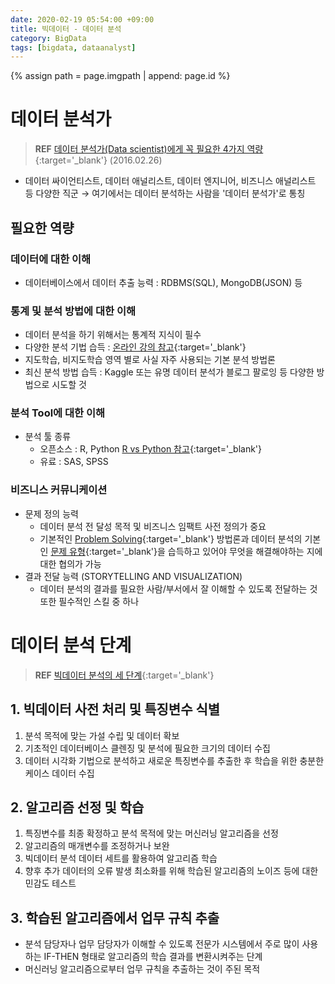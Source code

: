 ```yaml
---
date: 2020-02-19 05:54:00 +09:00
title: 빅데이터 - 데이터 분석
category: BigData
tags: [bigdata, dataanalyst]
---
```

{% assign path = page.imgpath | append: page.id %}

# 데이터 분석가
> **REF** [데이터 분석가(Data scientist)에게 꼭 필요한 4가지 역량](http://www.dodomira.com/2016/02/26/%eb%8d%b0%ec%9d%b4%ed%84%b0-%eb%b6%84%ec%84%9d%ea%b0%80%ec%97%90%ea%b2%8c-%ed%95%84%ec%9a%94%ed%95%9c-4%ea%b0%80%ec%a7%80/){:target='_blank'} (2016.02.26)

- 데이터 싸이언티스트, 데이터 애널리스트, 데이터 엔지니어, 비즈니스 애널리스트 등 다양한 직군 &rarr; 여기에서는 데이터 분석하는 사람을 '데이터 분석가'로 통칭

## 필요한 역량

### 데이터에 대한 이해
- 데이터베이스에서 데이터 추출 능력 : RDBMS(SQL), MongoDB(JSON) 등

### 통계 및 분석 방법에 대한 이해
- 데이터 분석을 하기 위해서는 통계적 지식이 필수
- 다양한 분석 기법 습득 : [온라인 강의 참고](https://www.analyticsvidhya.com/blog/2015/08/data-science-bootcamps-machine-learning-certifications/){:target='_blank'}
- 지도학습, 비지도학습 영역 별로 사실 자주 사용되는 기본 분석 방법론
- 최신 분석 방법 습득 : Kaggle 또는 유명 데이터 분석가 블로그 팔로잉 등 다양한 방법으로 시도할 것

### 분석 Tool에 대한 이해
- 분석 툴 종류
  - 오픈소스 : R, Python [R vs Python 참고](https://medium.com/@InDataLabs/r-vs-python-729ceaa15620#.r2lkjj362){:target='_blank'}
  - 유료 : SAS, SPSS

### 비즈니스 커뮤니케이션
- 문제 정의 능력
  - 데이터 분석 전 달성 목적 및 비즈니스 임팩트 사전 정의가 중요
  - 기본적인 [Problem Solving](https://en.wikipedia.org/wiki/Problem_solving){:target='_blank'} 방법론과 데이터 분석의 기본인 [문제 유형](http://www.dodomira.com/2016/01/12/%EB%8D%B0%EC%9D%B4%ED%84%B0-%EB%B6%84%EC%84%9D%EC%9D%98-%EC%9C%A0%ED%98%95/){:target='_blank'}을 습득하고 있어야 무엇을 해결해야하는 지에 대한 협의가 가능
- 결과 전달 능력 (STORYTELLING AND VISUALIZATION)
  - 데이터 분석의 결과를 필요한 사람/부서에서 잘 이해할 수 있도록 전달하는 것 또한 필수적인 스킬 중 하나

# 데이터 분석 단계
> **REF** [빅데이터 분석의 세 단계](https://post.naver.com/viewer/postView.nhn?volumeNo=16213726&memberNo=2367855){:target='_blank'}  

## 1. 빅데이터 사전 처리 및 특징변수 식별

1. 분석 목적에 맞는 가설 수립 및 데이터 확보
2. 기초적인 데이터베이스 클렌징 및 분석에 필요한 크기의 데이터 수집
3. 데이터 시각화 기법으로 분석하고 새로운 특징변수를 추출한 후 학습을 위한 충분한 케이스 데이터 수집

## 2. 알고리즘 선정 및 학습

1. 특징변수를 최종 확정하고 분석 목적에 맞는 머신러닝 알고리즘을 선정
2. 알고리즘의 매개변수를 조정하거나 보완
3. 빅데이터 분석 데이터 세트를 활용하여 알고리즘 학습
4. 향후 추가 데이터의 오류 발생 최소화를 위해 학습된 알고리즘의 노이즈 등에 대한 민감도 테스트

## 3. 학습된 알고리즘에서 업무 규칙 추출

- 분석 담당자나 업무 담당자가 이해할 수 있도록 전문가 시스템에서 주로 많이 사용하는 IF-THEN 형태로 알고리즘의 학습 결과를 변환시켜주는 단계
- 머신러닝 알고리즘으로부터 업무 규칙을 추출하는 것이 주된 목적

[^1]: [데이터 분석가(Data scientist)에게 꼭 필요한 4가지 역량](http://www.dodomira.com/2016/02/26/)